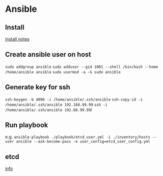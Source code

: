 # Ansible

## Install

[install notes](https://docs.ansible.com/ansible/latest/installation_guide/installation_distros.html#installing-ansible-on-ubuntu)

## Create ansible user on host

```sudo addgroup ansible```
```sudo adduser --gid 1001 --shell /bin/bash --home /home/ansible ansible```
```sudo usermod -a -G sudo ansible```

## Generate key for ssh

```ssh-keygen -b 4096 -i /home/ansible/.ssh/ansible```
```ssh-copy-id -i /home/ansible/.ssh/ansible 192.168.99.99```
```ssh -i /home/ansible/.ssh/ansible 192.68.99.99```i

## Run playbook

e.g.
```ansible-playbook ./playbook/etcd_user.yml -i ./inventory/hosts --user ansible --ask-become-pass -e user_config=etcd_user_config.yml```

## etcd

[info](https://etcd.io/docs/v2.3/docker_guide/)